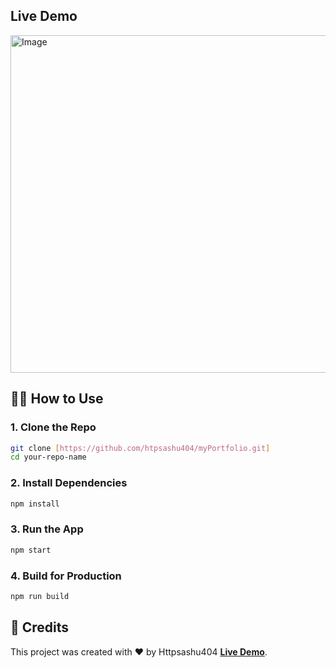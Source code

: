 ## Live Demo

<img width="960" height="540" alt="Image" src="https://github.com/user-attachments/assets/1799eb35-d1fb-453a-ba7e-bf9ef92e5476" />

## 🧑‍💻 How to Use

### 1. Clone the Repo

```bash
git clone [https://github.com/htpsashu404/myPortfolio.git]
cd your-repo-name
```

### 2. Install Dependencies

```bash
npm install
```

### 3. Run the App

```bash
npm start
```

### 4. Build for Production

```bash
npm run build
```

## 🌟 Credits

This project was created with ❤️ by Httpsashu404 <a href="https://httpsashu404.netlify.app/"><b>Live Demo</b></a>.
